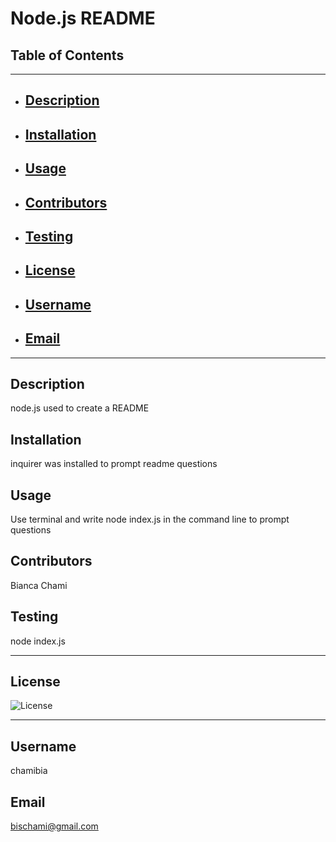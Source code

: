 # Node.js README

## Table of Contents
----------------------------------------------------------------
- ## [Description](#Description)
- ## [Installation](#Installation)
- ## [Usage](#usage)
- ## [Contributors](#Contributors)
- ## [Testing](#Testing)
- ## [License](#License)
- ## [Username](#Username)
- ## [Email](#Email)

--------------------------------------------------

## Description
node.js used to create a README 

## Installation
inquirer was installed to prompt readme questions

## Usage 
Use terminal and write node index.js in the command line to prompt questions

## Contributors
Bianca Chami

## Testing 
node index.js

------------------------------
## License 
![License](https://img.shields.io/badge/license-MIT-blue.svg)
    
------------------------------------
## Username
chamibia

## Email
bischami@gmail.com

